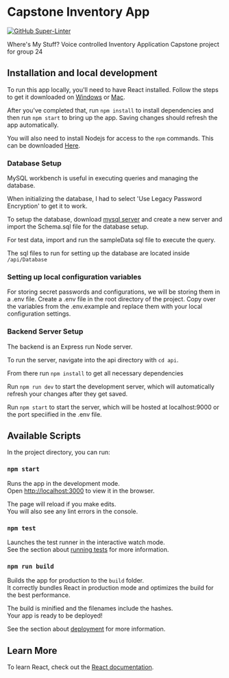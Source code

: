 # Capstone Inventory App

[![GitHub Super-Linter](https://github.com/<OWNER>/<REPOSITORY>/workflows/Lint%20Code%20Base/badge.svg)](https://github.com/marketplace/actions/super-linter)

Where's My Stuff? Voice controlled Inventory Application
Capstone project for group 24


## Installation and local development

To run this app locally, you'll need to have React installed.  Follow the steps to get it downloaded on [Windows](https://makandracards.com/reactjs-quick/52419-install-reactjs-windows) or [Mac](https://medium.com/@arunkrsoam/install-react-js-on-mac-7cffe8bda2ac).  

After you've completed that, run `npm install` to install dependencies and then run `npm start` to bring up the app.  Saving changes should refresh the app automatically.

You will also need to install Nodejs for access to the `npm` commands. This can be downloaded [Here](https://www.npmjs.com/get-npm).

### Database Setup

MySQL workbench is useful in executing queries and managing the database.

When initializing the database, I had to select 'Use Legacy Password Encryption' to get it to work.

To setup the database, download [mysql server](https://dev.mysql.com/downloads/mysql/) and create a new server and import the Schema.sql file for the database setup.

For test data, import and run the sampleData sql file to execute the query.

The sql files to run for setting up the database are located inside `/api/Database`

### Setting up local configuration variables

For storing secret passwords and configurations, we will be storing them in a .env file.  Create a .env file in the root directory of the project.  Copy over the variables from the .env.example and replace them with your local configuration settings.

### Backend Server Setup

The backend is an Express run Node server.

To run the server, navigate into the api directory with `cd api`.

From there run `npm install` to get all necessary dependencies

Run `npm run dev` to start the development server, which will automatically refresh your changes after they get saved.

Run `npm start` to start the server, which will be hosted at localhost:9000 or the port speciified in the .env file.

## Available Scripts

In the project directory, you can run:

### `npm start`

Runs the app in the development mode.<br />
Open [http://localhost:3000](http://localhost:3000) to view it in the browser.

The page will reload if you make edits.<br />
You will also see any lint errors in the console.

### `npm test`

Launches the test runner in the interactive watch mode.<br />
See the section about [running tests](https://facebook.github.io/create-react-app/docs/running-tests) for more information.

### `npm run build`

Builds the app for production to the `build` folder.<br />
It correctly bundles React in production mode and optimizes the build for the best performance.

The build is minified and the filenames include the hashes.<br />
Your app is ready to be deployed!

See the section about [deployment](https://facebook.github.io/create-react-app/docs/deployment) for more information.


## Learn More

To learn React, check out the [React documentation](https://reactjs.org/).
